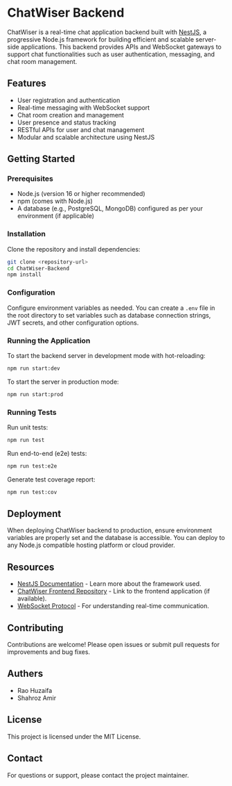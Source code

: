 # ChatWiser Backend

ChatWiser is a real-time chat application backend built with [NestJS](https://nestjs.com/), a progressive Node.js framework for building efficient and scalable server-side applications. This backend provides APIs and WebSocket gateways to support chat functionalities such as user authentication, messaging, and chat room management.

## Features

- User registration and authentication
- Real-time messaging with WebSocket support
- Chat room creation and management
- User presence and status tracking
- RESTful APIs for user and chat management
- Modular and scalable architecture using NestJS

## Getting Started

### Prerequisites

- Node.js (version 16 or higher recommended)
- npm (comes with Node.js)
- A database (e.g., PostgreSQL, MongoDB) configured as per your environment (if applicable)

### Installation

Clone the repository and install dependencies:

```bash
git clone <repository-url>
cd ChatWiser-Backend
npm install
```

### Configuration

Configure environment variables as needed. You can create a `.env` file in the root directory to set variables such as database connection strings, JWT secrets, and other configuration options.

### Running the Application

To start the backend server in development mode with hot-reloading:

```bash
npm run start:dev
```

To start the server in production mode:

```bash
npm run start:prod
```

### Running Tests

Run unit tests:

```bash
npm run test
```

Run end-to-end (e2e) tests:

```bash
npm run test:e2e
```

Generate test coverage report:

```bash
npm run test:cov
```

## Deployment

When deploying ChatWiser backend to production, ensure environment variables are properly set and the database is accessible. You can deploy to any Node.js compatible hosting platform or cloud provider.

## Resources

- [NestJS Documentation](https://docs.nestjs.com) - Learn more about the framework used.
- [ChatWiser Frontend Repository](#) - Link to the frontend application (if available).
- [WebSocket Protocol](https://developer.mozilla.org/en-US/docs/Web/API/WebSockets_API) - For understanding real-time communication.

## Contributing

Contributions are welcome! Please open issues or submit pull requests for improvements and bug fixes.

## Authers

- Rao Huzaifa
- Shahroz Amir

## License

This project is licensed under the MIT License.

## Contact

For questions or support, please contact the project maintainer.
